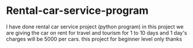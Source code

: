 # Rental-car-service-program
I have done rental car service project (python program) in this project we are giving the car on rent for travel and tourism for 1 to 10 days and 1 day's charges will be 5000 per cars. this project for beginner level only thanks    
